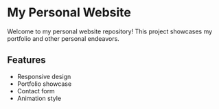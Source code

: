 # My Personal Website

Welcome to my personal website repository! This project showcases my portfolio and other personal endeavors.

## Features

- Responsive design
- Portfolio showcase
- Contact form
- Animation style
